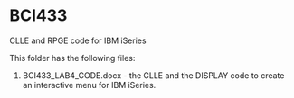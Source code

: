 # BCI433
CLLE and RPGE code for IBM iSeries

This folder has the following files:

1) BCI433_LAB4_CODE.docx - the CLLE and the DISPLAY code to create an interactive menu for IBM iSeries.

